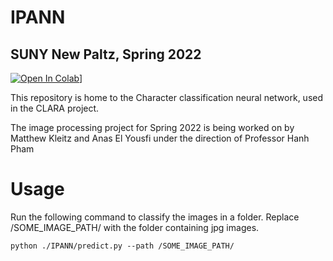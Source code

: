 # IPANN
## SUNY New Paltz, Spring 2022
[![Open In Colab](https://colab.research.google.com/assets/colab-badge.svg)](https://colab.research.google.com/drive/1BzPH14UlSkKtqFjp0Wanaq3wRR0tlH5E)]

This repository is home to the Character classification neural network, used in the CLARA project.

The image processing project for Spring 2022 is being worked on by Matthew Kleitz and Anas El Yousfi under the direction of Professor Hanh Pham

# Usage
Run the following command to classify the images in a folder. Replace /SOME_IMAGE_PATH/ with the folder containing jpg images.
```
python ./IPANN/predict.py --path /SOME_IMAGE_PATH/
```
